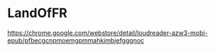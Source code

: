# LandOfFR
https://chrome.google.com/webstore/detail/loudreader-azw3-mobi-epub/pfbecgcnpmoemgpmmahkimbjefgggnoc
